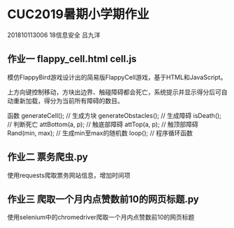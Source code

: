 # CUC2019暑期小学期作业

201810113006 18信息安全 吕九洋

## 作业一 flappy_cell.html cell.js
模仿FlappyBird游戏设计出的简易版FlappyCell游戏，基于HTML和JavaScript。

上方向键控制移动，方块出边界、触碰障碍都会死亡，系统提示并显示得分后可自动重新加载，得分为当前所有障碍的数目。

函数
generateCell(); // 生成方块
generateObstacles(); // 生成障碍
isDeath(); // 判断死亡
attBottom(a, p); // 触底部障碍
attTop(a, p); // 触顶部障碍
Rand(min, max); // 生成min至max的随机数
loop(); // 程序循环函数

## 作业二 票务爬虫.py
使用requests爬取票务网站信息，增加时间项

## 作业三 爬取一个月内点赞数前10的网页标题.py
使用selenium中的chromedriver爬取一个月内点赞数前10的网页标题
